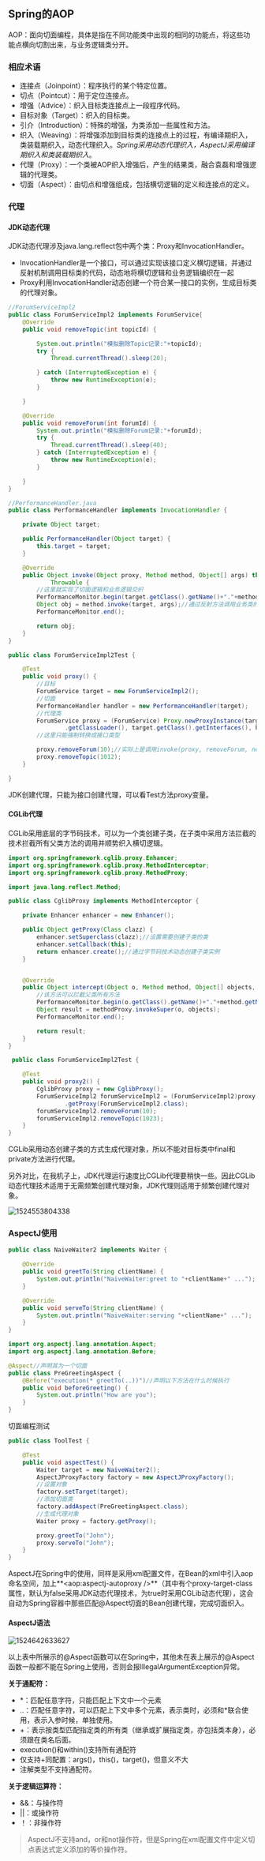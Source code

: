 ## Spring的AOP

AOP：面向切面编程，具体是指在不同功能类中出现的相同的功能点，将这些功能点横向切割出来，与业务逻辑类分开。

### 相应术语

- 连接点（Joinpoint）：程序执行的某个特定位置。
- 切点（Pointcut）：用于定位连接点。
- 增强（Advice）：织入目标类连接点上一段程序代码。
- 目标对象（Target）：织入的目标类。
- 引介（Introduction）：特殊的增强，为类添加一些属性和方法。
- 织入（Weaving）：将增强添加到目标类的连接点上的过程，有编译期织入，类装载期织入，动态代理织入。*Spring采用动态代理织入，AspectJ采用编译期织入和类装载期织入*。
- 代理（Proxy）：一个类被AOP织入增强后，产生的结果类，融合袁磊和增强逻辑的代理类。
- 切面（Aspect）：由切点和增强组成，包括横切逻辑的定义和连接点的定义。



### 代理

#### JDK动态代理

JDK动态代理涉及java.lang.reflect包中两个类：Proxy和InvocationHandler。

- InvocationHandler是一个接口，可以通过实现该接口定义横切逻辑，并通过反射机制调用目标类的代码，动态地将横切逻辑和业务逻辑编织在一起
- Proxy利用InvocationHandler动态创建一个符合某一接口的实例，生成目标类的代理对象。

```java
//ForumServiceImpl2
public class ForumServiceImpl2 implements ForumService{
    @Override
    public void removeTopic(int topicId) {

        System.out.println("模拟删除Topic记录:"+topicId);
        try {
            Thread.currentThread().sleep(20);

        } catch (InterruptedException e) {
            throw new RuntimeException(e);
        }

    }

    @Override
    public void removeForum(int forumId) {
        System.out.println("模拟删除Forum记录:"+forumId);
        try {
            Thread.currentThread().sleep(40);
        } catch (InterruptedException e) {
            throw new RuntimeException(e);
        }

    }
}
```

```java
//PerformanceHandler.java
public class PerformanceHandler implements InvocationHandler {

    private Object target;

    public PerformanceHandler(Object target) {
        this.target = target;
    }

    @Override
    public Object invoke(Object proxy, Method method, Object[] args) throws
            Throwable {
        //这里就实现了切面逻辑和业务逻辑交织
        PerformanceMonitor.begin(target.getClass().getName()+"."+method.getName());
        Object obj = method.invoke(target, args);//通过反射方法调用业务类的目标方法
        PerformanceMonitor.end();

        return obj;
    }
}
```

```java
public class ForumServiceImpl2Test {

    @Test
    public void proxy() {
        //目标
        ForumService target = new ForumServiceImpl2();
	    //切面
        PerformanceHandler handler = new PerformanceHandler(target);
	    //代理类
        ForumService proxy = (ForumService) Proxy.newProxyInstance(target.getClass()
                .getClassLoader(), target.getClass().getInterfaces(), handler);
        //这里只能强制转换成接口类型

        proxy.removeForum(10);//实际上是调用invoke(proxy, removeForum, new Object[]{10})
        proxy.removeTopic(1012);
    }

}
```

JDK创建代理，只能为接口创建代理，可以看Test方法proxy变量。



#### CGLib代理

CGLib采用底层的字节码技术，可以为一个类创建子类，在子类中采用方法拦截的技术拦截所有父类方法的调用并顺势织入横切逻辑。

```java
import org.springframework.cglib.proxy.Enhancer;
import org.springframework.cglib.proxy.MethodInterceptor;
import org.springframework.cglib.proxy.MethodProxy;

import java.lang.reflect.Method;

public class CglibProxy implements MethodInterceptor {

    private Enhancer enhancer = new Enhancer();

    public Object getProxy(Class clazz) {
        enhancer.setSuperclass(clazz);//设置需要创建子类的类
        enhancer.setCallback(this);
        return enhancer.create();//通过字节码技术动态创建子类实例
    }


    @Override
    public Object intercept(Object o, Method method, Object[] objects, MethodProxy methodProxy) throws Throwable {
        //该方法可以拦截父类所有方法
        PerformanceMonitor.begin(o.getClass().getName()+"."+method.getName());
        Object result = methodProxy.invokeSuper(o, objects);
        PerformanceMonitor.end();

        return result;
    }
}
```

```java
 public class ForumServiceImpl2Test {

    @Test
    public void proxy2() {
        CglibProxy proxy = new CglibProxy();
        ForumServiceImpl2 forumServiceImpl2 = (ForumServiceImpl2)proxy
                .getProxy(ForumServiceImpl2.class);
        forumServiceImpl2.removeForum(10);
        forumServiceImpl2.removeTopic(1023);
    }
}
```

CGLib采用动态创建子类的方式生成代理对象，所以不能对目标类中final和private方法进行代理。



另外对比，在我机子上，JDK代理运行速度比CGLib代理要稍快一些。因此CGLib动态代理技术适用于无需频繁创建代理对象，JDK代理则适用于频繁创建代理对象。

![1524553804338](E:\Files\Blog\Blog\Spring4.0\jdkAndCGlib.png)





### AspectJ使用

```java
public class NaiveWaiter2 implements Waiter {

    @Override
    public void greetTo(String clientName) {
        System.out.println("NaiveWaiter:greet to "+clientName+" ...");
    }

    @Override
    public void serveTo(String clientName) {
        System.out.println("NaiveWaiter:serving "+clientName+" ...");
    }
}
```

```java
import org.aspectj.lang.annotation.Aspect;
import org.aspectj.lang.annotation.Before;

@Aspect//声明其为一个切面
public class PreGreetingAspect {
    @Before("execution(* greetTo(..))")//声明以下方法在什么时候执行
    public void beforeGreeting() {
        System.out.println("How are you");
    }
}

```

切面编程测试

```java
public class ToolTest {

    @Test
    public void aspectTest() {
        Waiter target = new NaiveWaiter2();
        AspectJProxyFactory factory = new AspectJProxyFactory();
        //设置对象
        factory.setTarget(target);
        //添加切面类
        factory.addAspect(PreGreetingAspect.class);
        //生成代理对象
        Waiter proxy = factory.getProxy();

        proxy.greetTo("John");
        proxy.serveTo("John");
    }
}
```

AspectJ在Spring中的使用，同样是采用xml配置文件，在Bean的xml中引入aop命名空间，加上**<aop:aspectj-autoproxy />**（其中有个proxy-target-class属性，默认为false采用JDK动态代理技术，为true时采用CGLib动态代理），这会自动为Spring容器中那些匹配@Aspect切面的Bean创建代理，完成切面织入。



#### AspectJ语法

![1524642633627](E:\Files\Blog\Blog\Spring4.0\aspectj-program.png)

以上表中所展示的@Aspect函数可以在Spring中，其他未在表上展示的@Aspect函数一般都不能在Spring上使用，否则会报IllegalArgumentException异常。



**关于通配符：**

- *：匹配任意字符，只能匹配上下文中一个元素
- ..：匹配任意字符，可以匹配上下文中多个元素，表示类时，必须和*联合使用，表示入参时候，单独使用。
- +：表示按类型匹配指定类的所有类（继承或扩展指定类，亦包括类本身），必须跟在类名后面。
- execution()和within()支持所有通配符
- 仅支持+同配置：args()，this()，target()，但意义不大
- 注解类型不支持通配符。

**关于逻辑运算符：**

- &&：与操作符
- ||：或操作符
- ！：非操作符

> AspectJ不支持and，or和not操作符，但是Spring在xml配置文件中定义切点表达式定义添加的等价操作符。



























